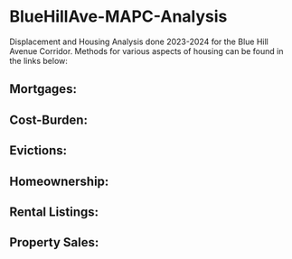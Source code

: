 # BlueHillAve-MAPC-Analysis
Displacement and Housing Analysis done 2023-2024 for the Blue Hill Avenue Corridor. Methods for various aspects of housing can be found in the links below: 

## Mortgages: 
<a href="https://mapc.github.io/BlueHillAve-MAPC-Analysis/viz-HMDA.html"></a>

## Cost-Burden:
<a href= "https://mapc.github.io/BlueHillAve-MAPC-Analysis/viz-costburden.html"></a>

## Evictions:
<a href = "https://mapc.github.io/BlueHillAve-MAPC-Analysis/viz-evictions.html"></a>

## Homeownership:
<a href = "https://mapc.github.io/BlueHillAve-MAPC-Analysis/viz-homeownership.html"></a>

## Rental Listings:
<a href = "https://mapc.github.io/BlueHillAve-MAPC-Analysis/viz-rental-listings.html"></a>

## Property Sales: 
<a href = "https://mapc.github.io/BlueHillAve-MAPC-Analysis/viz-warren.html"><a/>
